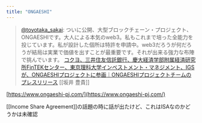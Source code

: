 ```yaml
---
title: "ONGAESHI"
---
```


> [@toyotaka_sakai](https://twitter.com/toyotaka_sakai/status/1621031512304123905): ついに公開、大型ブロックチェーン・プロジェクト、ONGAESHIです。大人による本気のweb3。私もこれまで培った全能力を投じています。私が設計した個所は特許を申請中。web3だろうが何だろうが結局は実業で価値を出すことが最重要です。それが出来る強力な布陣で挑んでいます。
>  [コクヨ、三井住友信託銀行、慶大経済学部附属経済研究所FinTEKセンター、東京理科大学インベストメント・マネジメント、IGSが、ONGAESHIプロジェクトに参画｜ONGAESHIプロジェクトチームのプレスリリース](https://prtimes.jp/main/html/rd/p/000000001.000115918.html)
[[坂井 豊貴]]

[https://www.ongaeshi-pj.com/](https://www.ongaeshi-pj.com/)


[[Income Share Agreement]]の話題の時に話が出たけど、これはISAなのかどうかは未確認
